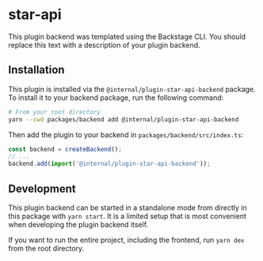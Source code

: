 # star-api

This plugin backend was templated using the Backstage CLI. You should replace this text with a description of your plugin backend.

## Installation

This plugin is installed via the `@internal/plugin-star-api-backend` package. To install it to your backend package, run the following command:

```bash
# From your root directory
yarn --cwd packages/backend add @internal/plugin-star-api-backend
```

Then add the plugin to your backend in `packages/backend/src/index.ts`:

```ts
const backend = createBackend();
// ...
backend.add(import('@internal/plugin-star-api-backend'));
```

## Development

This plugin backend can be started in a standalone mode from directly in this
package with `yarn start`. It is a limited setup that is most convenient when
developing the plugin backend itself.

If you want to run the entire project, including the frontend, run `yarn dev` from the root directory.
